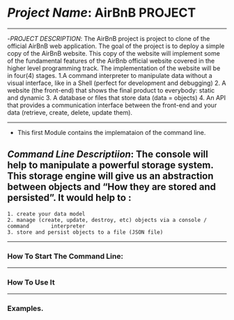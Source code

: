 # *Project Name*: AirBnB PROJECT
------------------------------------------------------------------------------------------------------------------------------------------------------------------------------------------------------------------------------------------------------
-*PROJECT DESCRIPTION*: The AirBnB project is project to clone of the official AirBnB web application. The goal of the project is to deploy a simple copy of the AirBnB website. This copy of the website will implement some of the fundamental features of the AirBnb official website covered in the higher level programming track. The implementation of the website will be in four(4) stages.
	1.A command interpreter to manipulate data without a visual interface, like in a Shell (perfect for development and debugging)
	2. A website (the front-end) that shows the final product to everybody: static and dynamic
	3. A database or files that store data (data = objects)
	4. An API that provides a communication interface between the front-end and your data (retrieve, create, delete, update them).

------------------------------------------------------------------------------------------------------------------------------------------------------------------------------------------------------------------------------------------------------
* This first Module contains the implemataion of the command line.

## *Command Line Descriptiion*:  The console will help to manipulate a powerful storage system.  This storage engine will give us an abstraction between objects and “How they are stored and persisted”. It would help to :
	1. create your data model
	2. manage (create, update, destroy, etc) objects via a console / command 	   interpreter
	3. store and persist objects to a file (JSON file)

------------------------------------------------------------------------------------------------------------------------------------------------------------------------------------------------------------------------------------------------------
### How To Start The Command Line:

---------------------------------------------------------------------------------------------------------------------------
### How To Use It

---------------------------------------------------------------------------------------------------------------------------
### Examples.
